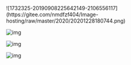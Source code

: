 <!-- 
title: 04-堆栈图
sort: 
--> ![1732325-20190908225642149-2106556117](https://gitee.com/nmdfzf404/Image-hosting/raw/master/2020/20201228180744.png)

![img](https://img2018.cnblogs.com/blog/1732325/201909/1732325-20190908225712544-1618926083.png)

![img](https://img2018.cnblogs.com/blog/1732325/201909/1732325-20190908225738387-39842753.png)

![img](https://img2018.cnblogs.com/blog/1732325/201909/1732325-20190908225756324-1889638776.png)